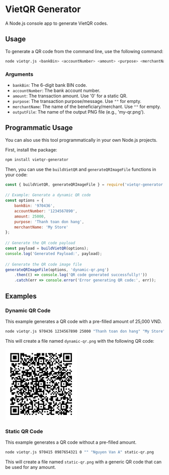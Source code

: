 # VietQR Generator

A Node.js console app to generate VietQR codes.

## Usage

To generate a QR code from the command line, use the following command:

```bash
node vietqr.js <bankBin> <accountNumber> <amount> <purpose> <merchantName> <outputFile>
```

### Arguments

-   `bankBin`: The 6-digit bank BIN code.
-   `accountNumber`: The bank account number.
-   `amount`: The transaction amount. Use '0' for a static QR.
-   `purpose`: The transaction purpose/message. Use `""` for empty.
-   `merchantName`: The name of the beneficiary/merchant. Use `""` for empty.
-   `outputFile`: The name of the output PNG file (e.g., 'my-qr.png').

## Programmatic Usage

You can also use this tool programmatically in your own Node.js projects.

First, install the package:

```bash
npm install vietqr-generator
```

Then, you can use the `buildVietQR` and `generateQRImageFile` functions in your code:

```javascript
const { buildVietQR, generateQRImageFile } = require('vietqr-generator');

// Example: Generate a dynamic QR code
const options = {
    bankBin: '970436',
    accountNumber: '1234567890',
    amount: 25000,
    purpose: 'Thanh toan don hang',
    merchantName: 'My Store'
};

// Generate the QR code payload
const payload = buildVietQR(options);
console.log('Generated Payload:', payload);

// Generate the QR code image file
generateQRImageFile(options, 'dynamic-qr.png')
    .then(() => console.log('QR code generated successfully!'))
    .catch(err => console.error('Error generating QR code:', err));
```

## Examples

### Dynamic QR Code

This example generates a QR code with a pre-filled amount of 25,000 VND.

```bash
node vietqr.js 970436 1234567890 25000 "Thanh toan don hang" "My Store" dynamic-qr.png
```

This will create a file named `dynamic-qr.png` with the following QR code:

![Dynamic QR Code](dynamic-qr.png)

### Static QR Code

This example generates a QR code without a pre-filled amount.

```bash
node vietqr.js 970415 0987654321 0 "" "Nguyen Van A" static-qr.png
```

This will create a file named `static-qr.png` with a generic QR code that can be used for any amount.